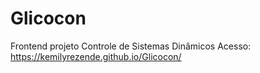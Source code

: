 # Glicocon
Frontend projeto Controle de Sistemas Dinâmicos
Acesso: https://kemilyrezende.github.io/Glicocon/
